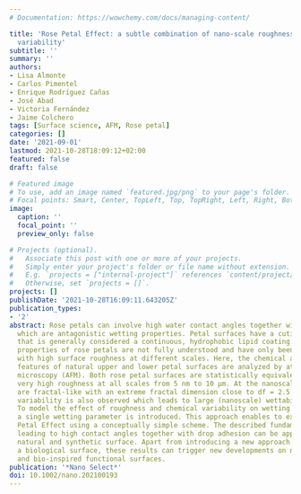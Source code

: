 ```yaml
---
# Documentation: https://wowchemy.com/docs/managing-content/

title: 'Rose Petal Effect: a subtle combination of nano-scale roughness and chemical
  variability'
subtitle: ''
summary: ''
authors:
- Lisa Almonte
- Carlos Pimentel
- Enrique Rodríguez Cañas
- José Abad
- Victoria Fernández
- Jaime Colchero
tags: [Surface science, AFM, Rose petal]
categories: []
date: '2021-09-01'
lastmod: 2021-10-28T18:09:12+02:00
featured: false
draft: false

# Featured image
# To use, add an image named `featured.jpg/png` to your page's folder.
# Focal points: Smart, Center, TopLeft, Top, TopRight, Left, Right, BottomLeft, Bottom, BottomRight.
image:
  caption: ''
  focal_point: ''
  preview_only: false

# Projects (optional).
#   Associate this post with one or more of your projects.
#   Simply enter your project's folder or file name without extension.
#   E.g. `projects = ["internal-project"]` references `content/project/deep-learning/index.md`.
#   Otherwise, set `projects = []`.
projects: []
publishDate: '2021-10-28T16:09:11.643205Z'
publication_types:
- '2'
abstract: Rose petals can involve high water contact angles together with drop adhesion
  which are antagonistic wetting properties. Petal surfaces have a cuticle, a layer
  that is generally considered a continuous, hydrophobic lipid coating. The peculiar
  properties of rose petals are not fully understood and have only been associated
  with high surface roughness at different scales. Here, the chemical and structural
  features of natural upper and lower petal surfaces are analyzed by atomic force
  microscopy (AFM). Both rose petal surfaces are statistically equivalent and have
  very high roughness at all scales from 5 nm to 10 µm. At the nanoscale, surfaces
  are fractal-like with an extreme fractal dimension close to df = 2.5. A major nanoscale
  variability is also observed which leads to large (nanoscale) wettability changes.
  To model the effect of roughness and chemical variability on wetting properties,
  a single wetting parameter is introduced. This approach enables to explain the Rose
  Petal Effect using a conceptually simple scheme. The described fundamental mechanisms
  leading to high contact angles together with drop adhesion can be applied to any
  natural and synthetic surface. Apart from introducing a new approach for characterizing
  a biological surface, these results can trigger new developments on nanoscale wetting
  and bio-inspired functional surfaces.
publication: '*Nano Select*'
doi: 10.1002/nano.202100193
---
```

